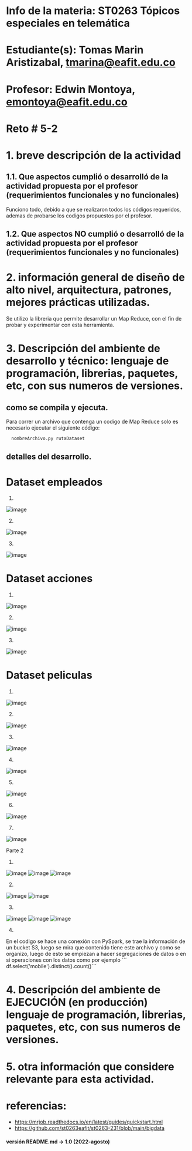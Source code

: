 # Info de la materia: ST0263 Tópicos especiales en telemática

# Estudiante(s): Tomas Marin Aristizabal, tmarina@eafit.edu.co

# Profesor: Edwin Montoya, emontoya@eafit.edu.co

# Reto # 5-2

# 1. breve descripción de la actividad
## 1.1. Que aspectos cumplió o desarrolló de la actividad propuesta por el profesor (requerimientos funcionales y no funcionales)

Funciono todo, debido a que se realizaron todos los códigos requeridos, ademas de probarse los codigos propuestos por el profesor.

## 1.2. Que aspectos NO cumplió o desarrolló de la actividad propuesta por el profesor (requerimientos funcionales y no funcionales)

# 2. información general de diseño de alto nivel, arquitectura, patrones, mejores prácticas utilizadas.

Se utilizo la libreria que permite desarrollar un Map Reduce, con el fin de probar y experimentar con esta herramienta. 

# 3. Descripción del ambiente de desarrollo y técnico: lenguaje de programación, librerias, paquetes, etc, con sus numeros de versiones.

## como se compila y ejecuta.
Para correr un archivo que contenga un codigo de Map Reduce solo es necesario ejecutar el siguiente código:
```bash
  nombreArchivo.py rutaDataset
```
## detalles del desarrollo.

# Dataset empleados

1.

![image](https://github.com/tmarina1/tmarina-st0263/assets/68928376/29662edd-a98c-4770-98eb-0480d55470f7)

2.

![image](https://github.com/tmarina1/tmarina-st0263/assets/68928376/e2a53f2e-e38f-45ee-a4f2-3f4ba20534b3)

3.

![image](https://github.com/tmarina1/tmarina-st0263/assets/68928376/68498546-2f61-4c56-bdbb-38c5855590e6)

# Dataset acciones

1.
![image](https://github.com/tmarina1/tmarina-st0263/assets/68928376/7c1a7ae0-1a2d-42b1-8f3f-25fa6ef0b1b0)

2.
![image](https://github.com/tmarina1/tmarina-st0263/assets/68928376/086f9d68-aa99-45af-b970-6d1c74ed8311)

3.

![image](https://github.com/tmarina1/tmarina-st0263/assets/68928376/ca854a47-4260-48a0-a5a4-d714a3b38cfb)

# Dataset peliculas
1.
![image](https://github.com/tmarina1/tmarina-st0263/assets/68928376/e91ce70e-cf4a-45bb-b0af-fb410c53ab3d)

2.

![image](https://github.com/tmarina1/tmarina-st0263/assets/68928376/6468cd28-78a9-43ed-948e-325b761bf666)

3.

![image](https://github.com/tmarina1/tmarina-st0263/assets/68928376/381408a1-81ed-438b-84cc-dbce4bd64027)

4.

![image](https://github.com/tmarina1/tmarina-st0263/assets/68928376/e1aa156d-4b2e-4257-93c6-26b90f15b1bb)

5.

![image](https://github.com/tmarina1/tmarina-st0263/assets/68928376/875e6ddd-8dc8-4d62-9fd8-8cee309a6c6f)

6.

![image](https://github.com/tmarina1/tmarina-st0263/assets/68928376/450c2449-10de-4526-9886-ead0ebbcaea9)

7.
![image](https://github.com/tmarina1/tmarina-st0263/assets/68928376/d4e1a5d5-3c60-49f9-ad83-635e0420260c)


Parte 2

1.
![image](https://github.com/tmarina1/tmarina-st0263/assets/68928376/c9e4c884-f0b4-463e-8515-5929120542a7)
![image](https://github.com/tmarina1/tmarina-st0263/assets/68928376/7f76d223-0a8a-4a81-9e07-1bbd42f72b1b)
![image](https://github.com/tmarina1/tmarina-st0263/assets/68928376/54bf74d7-4183-47b5-b3fc-6e740f91d54e)

2.
![image](https://github.com/tmarina1/tmarina-st0263/assets/68928376/94bc63f7-3166-4d65-8243-3444df063d7f)
![image](https://github.com/tmarina1/tmarina-st0263/assets/68928376/b878d208-f820-4a5c-b969-a1341bfb2302)

3.
![image](https://github.com/tmarina1/tmarina-st0263/assets/68928376/1a99c5ff-9063-4983-8a8b-2fff2f4051d4)
![image](https://github.com/tmarina1/tmarina-st0263/assets/68928376/f3723ac9-db0c-4c6a-a3ef-18544c2b4cc7)
![image](https://github.com/tmarina1/tmarina-st0263/assets/68928376/29ed90cb-f88b-475d-a405-45bfc31a3558)

4.
En el codigo se hace una conexión con PySpark, se trae la información de un bucket S3, luego se mira que contenido tiene este archivo y como se organizo, luego de esto se empiezan a hacer segregaciones de datos o en si operaciones con los datos como por ejemplo ´´´ df.select('mobile').distinct().count()´´´ 

# 4. Descripción del ambiente de EJECUCIÓN (en producción) lenguaje de programación, librerias, paquetes, etc, con sus numeros de versiones.



# 5. otra información que considere relevante para esta actividad.

# referencias:
* https://mrjob.readthedocs.io/en/latest/guides/quickstart.html
* https://github.com/st0263eafit/st0263-231/blob/main/bigdata

#### versión README.md -> 1.0 (2022-agosto)
